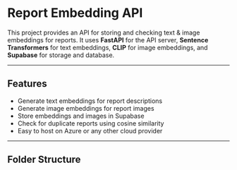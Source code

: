 # Report Embedding API

This project provides an API for storing and checking text & image embeddings for reports. It uses **FastAPI** for the API server, **Sentence Transformers** for text embeddings, **CLIP** for image embeddings, and **Supabase** for storage and database.

---

## Features

- Generate text embeddings for report descriptions
- Generate image embeddings for report images
- Store embeddings and images in Supabase
- Check for duplicate reports using cosine similarity
- Easy to host on Azure or any other cloud provider

---

## Folder Structure

